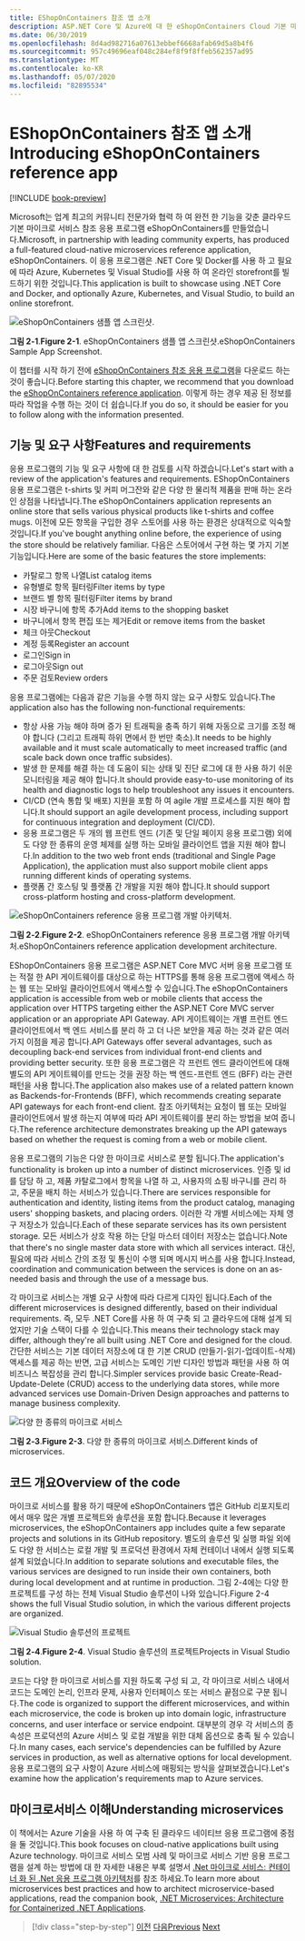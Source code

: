```yaml
---
title: EShopOnContainers 참조 앱 소개
description: ASP.NET Core 및 Azure에 대 한 eShopOnContainers Cloud 기본 마이크로 서비스 참조 앱 소개
ms.date: 06/30/2019
ms.openlocfilehash: 8d4ad982716a07613ebbef6668afab69d5a8b4f6
ms.sourcegitcommit: 957c49696eaf048c284ef8f9f8ffeb562357ad95
ms.translationtype: MT
ms.contentlocale: ko-KR
ms.lasthandoff: 05/07/2020
ms.locfileid: "82895534"
---
```

# <a name="introducing-eshoponcontainers-reference-app"></a><span data-ttu-id="1650f-103">EShopOnContainers 참조 앱 소개</span><span class="sxs-lookup"><span data-stu-id="1650f-103">Introducing eShopOnContainers reference app</span></span>

[!INCLUDE [book-preview](../../../includes/book-preview.md)]

<span data-ttu-id="1650f-104">Microsoft는 업계 최고의 커뮤니티 전문가와 협력 하 여 완전 한 기능을 갖춘 클라우드 기본 마이크로 서비스 참조 응용 프로그램 eShopOnContainers를 만들었습니다.</span><span class="sxs-lookup"><span data-stu-id="1650f-104">Microsoft, in partnership with leading community experts, has produced a full-featured cloud-native microservices reference application, eShopOnContainers.</span></span> <span data-ttu-id="1650f-105">이 응용 프로그램은 .NET Core 및 Docker를 사용 하 고 필요에 따라 Azure, Kubernetes 및 Visual Studio를 사용 하 여 온라인 storefront를 빌드하기 위한 것입니다.</span><span class="sxs-lookup"><span data-stu-id="1650f-105">This application is built to showcase using .NET Core and Docker, and optionally Azure, Kubernetes, and Visual Studio, to build an online storefront.</span></span>

![eShopOnContainers 샘플 앱 스크린샷.](./media/eshoponcontainers-sample-app-screenshot.png)

<span data-ttu-id="1650f-107">**그림 2-1**.</span><span class="sxs-lookup"><span data-stu-id="1650f-107">**Figure 2-1**.</span></span> <span data-ttu-id="1650f-108">eShopOnContainers 샘플 앱 스크린샷.</span><span class="sxs-lookup"><span data-stu-id="1650f-108">eShopOnContainers Sample App Screenshot.</span></span>

<span data-ttu-id="1650f-109">이 챕터를 시작 하기 전에 [eShopOnContainers 참조 응용 프로그램](https://github.com/dotnet-architecture/eShopOnContainers)을 다운로드 하는 것이 좋습니다.</span><span class="sxs-lookup"><span data-stu-id="1650f-109">Before starting this chapter, we recommend that you download the [eShopOnContainers reference application](https://github.com/dotnet-architecture/eShopOnContainers).</span></span> <span data-ttu-id="1650f-110">이렇게 하는 경우 제공 된 정보를 따라 작업을 수행 하는 것이 더 쉽습니다.</span><span class="sxs-lookup"><span data-stu-id="1650f-110">If you do so, it should be easier for you to follow along with the information presented.</span></span>

## <a name="features-and-requirements"></a><span data-ttu-id="1650f-111">기능 및 요구 사항</span><span class="sxs-lookup"><span data-stu-id="1650f-111">Features and requirements</span></span>

<span data-ttu-id="1650f-112">응용 프로그램의 기능 및 요구 사항에 대 한 검토를 시작 하겠습니다.</span><span class="sxs-lookup"><span data-stu-id="1650f-112">Let's start with a review of the application's features and requirements.</span></span> <span data-ttu-id="1650f-113">EShopOnContainers 응용 프로그램은 t-shirts 및 커피 머그잔와 같은 다양 한 물리적 제품을 판매 하는 온라인 상점을 나타냅니다.</span><span class="sxs-lookup"><span data-stu-id="1650f-113">The eShopOnContainers application represents an online store that sells various physical products like t-shirts and coffee mugs.</span></span> <span data-ttu-id="1650f-114">이전에 모든 항목을 구입한 경우 스토어를 사용 하는 환경은 상대적으로 익숙할 것입니다.</span><span class="sxs-lookup"><span data-stu-id="1650f-114">If you've bought anything online before, the experience of using the store should be relatively familiar.</span></span> <span data-ttu-id="1650f-115">다음은 스토어에서 구현 하는 몇 가지 기본 기능입니다.</span><span class="sxs-lookup"><span data-stu-id="1650f-115">Here are some of the basic features the store implements:</span></span>

- <span data-ttu-id="1650f-116">카탈로그 항목 나열</span><span class="sxs-lookup"><span data-stu-id="1650f-116">List catalog items</span></span>
- <span data-ttu-id="1650f-117">유형별로 항목 필터링</span><span class="sxs-lookup"><span data-stu-id="1650f-117">Filter items by type</span></span>
- <span data-ttu-id="1650f-118">브랜드 별 항목 필터링</span><span class="sxs-lookup"><span data-stu-id="1650f-118">Filter items by brand</span></span>
- <span data-ttu-id="1650f-119">시장 바구니에 항목 추가</span><span class="sxs-lookup"><span data-stu-id="1650f-119">Add items to the shopping basket</span></span>
- <span data-ttu-id="1650f-120">바구니에서 항목 편집 또는 제거</span><span class="sxs-lookup"><span data-stu-id="1650f-120">Edit or remove items from the basket</span></span>
- <span data-ttu-id="1650f-121">체크 아웃</span><span class="sxs-lookup"><span data-stu-id="1650f-121">Checkout</span></span>
- <span data-ttu-id="1650f-122">계정 등록</span><span class="sxs-lookup"><span data-stu-id="1650f-122">Register an account</span></span>
- <span data-ttu-id="1650f-123">로그인</span><span class="sxs-lookup"><span data-stu-id="1650f-123">Sign in</span></span>
- <span data-ttu-id="1650f-124">로그아웃</span><span class="sxs-lookup"><span data-stu-id="1650f-124">Sign out</span></span>
- <span data-ttu-id="1650f-125">주문 검토</span><span class="sxs-lookup"><span data-stu-id="1650f-125">Review orders</span></span>

<span data-ttu-id="1650f-126">응용 프로그램에는 다음과 같은 기능을 수행 하지 않는 요구 사항도 있습니다.</span><span class="sxs-lookup"><span data-stu-id="1650f-126">The application also has the following non-functional requirements:</span></span>

- <span data-ttu-id="1650f-127">항상 사용 가능 해야 하며 증가 된 트래픽을 충족 하기 위해 자동으로 크기를 조정 해야 합니다 (그리고 트래픽 하위 면에서 한 번만 축소).</span><span class="sxs-lookup"><span data-stu-id="1650f-127">It needs to be highly available and it must scale automatically to meet increased traffic (and scale back down once traffic subsides).</span></span>
- <span data-ttu-id="1650f-128">발생 한 문제를 해결 하는 데 도움이 되는 상태 및 진단 로그에 대 한 사용 하기 쉬운 모니터링을 제공 해야 합니다.</span><span class="sxs-lookup"><span data-stu-id="1650f-128">It should provide easy-to-use monitoring of its health and diagnostic logs to help troubleshoot any issues it encounters.</span></span>
- <span data-ttu-id="1650f-129">CI/CD (연속 통합 및 배포) 지원을 포함 하 여 agile 개발 프로세스를 지원 해야 합니다.</span><span class="sxs-lookup"><span data-stu-id="1650f-129">It should support an agile development process, including support for continuous integration and deployment (CI/CD).</span></span>
- <span data-ttu-id="1650f-130">응용 프로그램은 두 개의 웹 프런트 엔드 (기존 및 단일 페이지 응용 프로그램) 외에도 다양 한 종류의 운영 체제를 실행 하는 모바일 클라이언트 앱을 지원 해야 합니다.</span><span class="sxs-lookup"><span data-stu-id="1650f-130">In addition to the two web front ends (traditional and Single Page Application), the application must also support mobile client apps running different kinds of operating systems.</span></span>
- <span data-ttu-id="1650f-131">플랫폼 간 호스팅 및 플랫폼 간 개발을 지원 해야 합니다.</span><span class="sxs-lookup"><span data-stu-id="1650f-131">It should support cross-platform hosting and cross-platform development.</span></span>

![eShopOnContainers reference 응용 프로그램 개발 아키텍처.](./media/eshoponcontainers-development-architecture.png)

<span data-ttu-id="1650f-133">**그림 2-2**.</span><span class="sxs-lookup"><span data-stu-id="1650f-133">**Figure 2-2**.</span></span> <span data-ttu-id="1650f-134">eShopOnContainers reference 응용 프로그램 개발 아키텍처.</span><span class="sxs-lookup"><span data-stu-id="1650f-134">eShopOnContainers reference application development architecture.</span></span>

<span data-ttu-id="1650f-135">EShopOnContainers 응용 프로그램은 ASP.NET Core MVC 서버 응용 프로그램 또는 적절 한 API 게이트웨이를 대상으로 하는 HTTPS를 통해 응용 프로그램에 액세스 하는 웹 또는 모바일 클라이언트에서 액세스할 수 있습니다.</span><span class="sxs-lookup"><span data-stu-id="1650f-135">The eShopOnContainers application is accessible from web or mobile clients that access the application over HTTPS targeting either the ASP.NET Core MVC server application or an appropriate API Gateway.</span></span> <span data-ttu-id="1650f-136">API 게이트웨이는 개별 프런트 엔드 클라이언트에서 백 엔드 서비스를 분리 하 고 더 나은 보안을 제공 하는 것과 같은 여러 가지 이점을 제공 합니다.</span><span class="sxs-lookup"><span data-stu-id="1650f-136">API Gateways offer several advantages, such as decoupling back-end services from individual front-end clients and providing better security.</span></span> <span data-ttu-id="1650f-137">또한 응용 프로그램은 각 프런트 엔드 클라이언트에 대해 별도의 API 게이트웨이를 만드는 것을 권장 하는 백 엔드-프런트 엔드 (BFF) 라는 관련 패턴을 사용 합니다.</span><span class="sxs-lookup"><span data-stu-id="1650f-137">The application also makes use of a related pattern known as Backends-for-Frontends (BFF), which recommends creating separate API gateways for each front-end client.</span></span> <span data-ttu-id="1650f-138">참조 아키텍처는 요청이 웹 또는 모바일 클라이언트에서 발생 하는지 여부에 따라 API 게이트웨이를 분리 하는 방법을 보여 줍니다.</span><span class="sxs-lookup"><span data-stu-id="1650f-138">The reference architecture demonstrates breaking up the API gateways based on whether the request is coming from a web or mobile client.</span></span>

<span data-ttu-id="1650f-139">응용 프로그램의 기능은 다양 한 마이크로 서비스로 분할 됩니다.</span><span class="sxs-lookup"><span data-stu-id="1650f-139">The application's functionality is broken up into a number of distinct microservices.</span></span> <span data-ttu-id="1650f-140">인증 및 id를 담당 하 고, 제품 카탈로그에서 항목을 나열 하 고, 사용자의 쇼핑 바구니를 관리 하 고, 주문을 배치 하는 서비스가 있습니다.</span><span class="sxs-lookup"><span data-stu-id="1650f-140">There are services responsible for authentication and identity, listing items from the product catalog, managing users' shopping baskets, and  placing orders.</span></span> <span data-ttu-id="1650f-141">이러한 각 개별 서비스에는 자체 영구 저장소가 있습니다.</span><span class="sxs-lookup"><span data-stu-id="1650f-141">Each of these separate services has its own persistent storage.</span></span> <span data-ttu-id="1650f-142">모든 서비스가 상호 작용 하는 단일 마스터 데이터 저장소는 없습니다.</span><span class="sxs-lookup"><span data-stu-id="1650f-142">Note that there's no single master data store with which all services interact.</span></span> <span data-ttu-id="1650f-143">대신, 필요에 따라 서비스 간의 조정 및 통신이 수행 되며 메시지 버스를 사용 합니다.</span><span class="sxs-lookup"><span data-stu-id="1650f-143">Instead, coordination and communication between the services is done on an as-needed basis and through the use of a message bus.</span></span>

<span data-ttu-id="1650f-144">각 마이크로 서비스는 개별 요구 사항에 따라 다르게 디자인 됩니다.</span><span class="sxs-lookup"><span data-stu-id="1650f-144">Each of the different microservices is designed differently, based on their individual requirements.</span></span> <span data-ttu-id="1650f-145">즉, 모두 .NET Core를 사용 하 여 구축 되 고 클라우드에 대해 설계 되었지만 기술 스택이 다를 수 있습니다.</span><span class="sxs-lookup"><span data-stu-id="1650f-145">This means their technology stack may differ, although they're all built using .NET Core and designed for the cloud.</span></span> <span data-ttu-id="1650f-146">간단한 서비스는 기본 데이터 저장소에 대 한 기본 CRUD (만들기-읽기-업데이트-삭제) 액세스를 제공 하는 반면, 고급 서비스는 도메인 기반 디자인 방법과 패턴을 사용 하 여 비즈니스 복잡성을 관리 합니다.</span><span class="sxs-lookup"><span data-stu-id="1650f-146">Simpler services provide basic Create-Read-Update-Delete (CRUD) access to the underlying data stores, while more advanced services use Domain-Driven Design approaches and patterns to manage business complexity.</span></span>

![다양 한 종류의 마이크로 서비스](./media/different-kinds-of-microservices.png)

<span data-ttu-id="1650f-148">**그림 2-3**.</span><span class="sxs-lookup"><span data-stu-id="1650f-148">**Figure 2-3**.</span></span> <span data-ttu-id="1650f-149">다양 한 종류의 마이크로 서비스.</span><span class="sxs-lookup"><span data-stu-id="1650f-149">Different kinds of microservices.</span></span>

## <a name="overview-of-the-code"></a><span data-ttu-id="1650f-150">코드 개요</span><span class="sxs-lookup"><span data-stu-id="1650f-150">Overview of the code</span></span>

<span data-ttu-id="1650f-151">마이크로 서비스를 활용 하기 때문에 eShopOnContainers 앱은 GitHub 리포지토리에서 매우 많은 개별 프로젝트와 솔루션을 포함 합니다.</span><span class="sxs-lookup"><span data-stu-id="1650f-151">Because it leverages microservices, the eShopOnContainers app includes quite a few separate projects and solutions in its GitHub repository.</span></span> <span data-ttu-id="1650f-152">별도의 솔루션 및 실행 파일 외에도 다양 한 서비스는 로컬 개발 및 프로덕션 환경에서 자체 컨테이너 내에서 실행 되도록 설계 되었습니다.</span><span class="sxs-lookup"><span data-stu-id="1650f-152">In addition to separate solutions and executable files, the various services are designed to run inside their own containers, both during local development and at runtime in production.</span></span> <span data-ttu-id="1650f-153">그림 2-4에는 다양 한 프로젝트를 구성 하는 전체 Visual Studio 솔루션이 나와 있습니다.</span><span class="sxs-lookup"><span data-stu-id="1650f-153">Figure 2-4 shows the full Visual Studio solution, in which the various different projects are organized.</span></span>

![Visual Studio 솔루션의 프로젝트](./media/projects-in-visual-studio-solution.png)

<span data-ttu-id="1650f-155">**그림 2-4**.</span><span class="sxs-lookup"><span data-stu-id="1650f-155">**Figure 2-4**.</span></span> <span data-ttu-id="1650f-156">Visual Studio 솔루션의 프로젝트</span><span class="sxs-lookup"><span data-stu-id="1650f-156">Projects in Visual Studio solution.</span></span>

<span data-ttu-id="1650f-157">코드는 다양 한 마이크로 서비스를 지원 하도록 구성 되 고, 각 마이크로 서비스 내에서 코드는 도메인 논리, 인프라 문제, 사용자 인터페이스 또는 서비스 끝점으로 구분 됩니다.</span><span class="sxs-lookup"><span data-stu-id="1650f-157">The code is organized to support the different microservices, and within each microservice, the code is broken up into domain logic, infrastructure concerns, and user interface or service endpoint.</span></span> <span data-ttu-id="1650f-158">대부분의 경우 각 서비스의 종속성은 프로덕션의 Azure 서비스 및 로컬 개발을 위한 대체 옵션으로 충족 될 수 있습니다.</span><span class="sxs-lookup"><span data-stu-id="1650f-158">In many cases, each service's dependencies can be fulfilled by Azure services in production, as well as alternative options for local development.</span></span> <span data-ttu-id="1650f-159">응용 프로그램의 요구 사항이 Azure 서비스에 매핑되는 방식을 살펴보겠습니다.</span><span class="sxs-lookup"><span data-stu-id="1650f-159">Let's examine how the application's requirements map to Azure services.</span></span>

## <a name="understanding-microservices"></a><span data-ttu-id="1650f-160">마이크로서비스 이해</span><span class="sxs-lookup"><span data-stu-id="1650f-160">Understanding microservices</span></span>

<span data-ttu-id="1650f-161">이 책에서는 Azure 기술을 사용 하 여 구축 된 클라우드 네이티브 응용 프로그램에 중점을 둘 것입니다.</span><span class="sxs-lookup"><span data-stu-id="1650f-161">This book focuses on cloud-native applications built using Azure technology.</span></span> <span data-ttu-id="1650f-162">마이크로 서비스 모범 사례 및 마이크로 서비스 기반 응용 프로그램을 설계 하는 방법에 대 한 자세한 내용은 부록 설명서 [.Net 마이크로 서비스: 컨테이너 화 된 .Net 응용 프로그램 아키텍처](https://dotnet.microsoft.com/download/thank-you/microservices-architecture-ebook)를 참조 하세요.</span><span class="sxs-lookup"><span data-stu-id="1650f-162">To learn more about microservices best practices and how to architect microservice-based applications, read the companion book, [.NET Microservices: Architecture for Containerized .NET Applications](https://dotnet.microsoft.com/download/thank-you/microservices-architecture-ebook).</span></span>

>[!div class="step-by-step"]
><span data-ttu-id="1650f-163">[이전](candidate-apps.md)
>[다음](map-eshoponcontainers-azure-services.md)</span><span class="sxs-lookup"><span data-stu-id="1650f-163">[Previous](candidate-apps.md)
[Next](map-eshoponcontainers-azure-services.md)</span></span>
